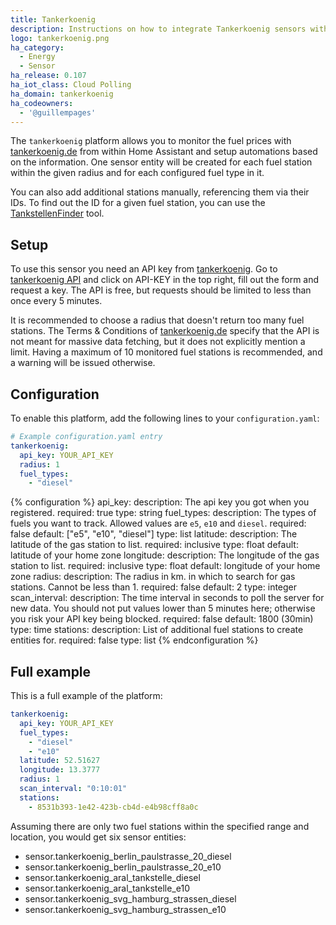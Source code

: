```yaml
---
title: Tankerkoenig
description: Instructions on how to integrate Tankerkoenig sensors within Home Assistant.
logo: tankerkoenig.png
ha_category:
  - Energy
  - Sensor
ha_release: 0.107
ha_iot_class: Cloud Polling
ha_domain: tankerkoenig
ha_codeowners:
  - '@guillempages'
---
```


The `tankerkoenig` platform allows you to monitor the fuel prices with [tankerkoenig.de](https://www.tankerkoenig.de/) from within Home Assistant and setup automations based on the information.
One sensor entity will be created for each fuel station within the given radius and for each configured fuel type in it.

You can also add additional stations manually, referencing them via their IDs. To find out the ID for a given fuel station, you can use the [TankstellenFinder](https://creativecommons.tankerkoenig.de/TankstellenFinder/index.html) tool.

## Setup

To use this sensor you need an API key from [tankerkoenig](https://creativecommons.tankerkoenig.de). Go to [tankerkoenig API](https://creativecommons.tankerkoenig.de) and click on API-KEY in the top right, fill out the form and request a key. The API is free, but requests should be limited to less than once every 5 minutes.

It is recommended to choose a radius that doesn't return too many fuel stations. The Terms & Conditions of [tankerkoenig.de](https://creativecommons.tankerkoenig.de/terms) specify that the API is not meant for massive data fetching, but it does not explicitly mention a limit. Having a maximum of 10 monitored fuel stations is recommended, and a warning will be issued otherwise.

## Configuration

To enable this platform, add the following lines to your `configuration.yaml`:

```yaml
# Example configuration.yaml entry
tankerkoenig:
  api_key: YOUR_API_KEY
  radius: 1
  fuel_types:
    - "diesel"
```

{% configuration %}
api_key:
  description: The api key you got when you registered.
  required: true
  type: string
fuel_types:
  description: The types of fuels you want to track. Allowed values are `e5`, `e10` and `diesel`.
  required: false
  default: ["e5", "e10", "diesel"]
  type: list
latitude:
  description: The latitude of the gas station to list.
  required: inclusive
  type: float
  default: latitude of your home zone
longitude:
  description: The longitude of the gas station to list.
  required: inclusive
  type: float
  default: longitude of your home zone
radius:
  description: The radius in km. in which to search for gas stations. Cannot be less than 1.
  required: false
  default: 2
  type: integer
scan_interval:
  description: The time interval in seconds to poll the server for new data. You should not put values lower than 5 minutes here; otherwise you risk your API key being blocked.
  required: false
  default: 1800 (30min)
  type: time
stations:
  description: List of additional fuel stations to create entities for.
  required: false
  type: list
{% endconfiguration %}

## Full example

This is a full example of the platform:

```yaml
tankerkoenig:
  api_key: YOUR_API_KEY
  fuel_types:
    - "diesel"
    - "e10"
  latitude: 52.51627
  longitude: 13.3777
  radius: 1
  scan_interval: "0:10:01"
  stations:
    - 8531b393-1e42-423b-cb4d-e4b98cff8a0c
```

Assuming there are only two fuel stations within the specified range and location, you would get six sensor entities:
 * sensor.tankerkoenig_berlin_paulstrasse_20_diesel
 * sensor.tankerkoenig_berlin_paulstrasse_20_e10
 * sensor.tankerkoenig_aral_tankstelle_diesel
 * sensor.tankerkoenig_aral_tankstelle_e10
 * sensor.tankerkoenig_svg_hamburg_strassen_diesel
 * sensor.tankerkoenig_svg_hamburg_strassen_e10
